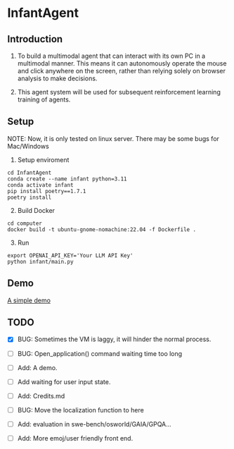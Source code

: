 # InfantAgent

## Introduction
1. To build a multimodal agent that can interact with its own PC in a multimodal manner. This means it can autonomously operate the mouse and click anywhere on the screen, rather than relying solely on browser analysis to make decisions.

2. This agent system will be used for subsequent reinforcement learning training of agents.


## Setup 

NOTE: Now, it is only tested on linux server. There may be some bugs for Mac/Windows

1. Setup enviroment
```
cd InfantAgent
conda create --name infant python=3.11
conda activate infant
pip install poetry==1.7.1
poetry install
```

2. Build Docker 
```
cd computer
docker build -t ubuntu-gnome-nomachine:22.04 -f Dockerfile .
```

3. Run
```
export OPENAI_API_KEY='Your LLM API Key'
python infant/main.py
```

## Demo

[A simple demo](https://github.com/user-attachments/assets/6c127ecb-b55e-44c6-b696-65d63a1c377c)

## TODO

- [x] BUG: Sometimes the VM is laggy, it will hinder the normal process.
- [ ] BUG: Open_application() command waiting time too long
- [ ] Add: A demo.
- [ ] Add waiting for user input state.
- [ ] Add: Credits.md
- [ ] BUG: Move the localization function to here
- [ ] Add: evaluation in swe-bench/osworld/GAIA/GPQA...
- [ ] Add: More emoj/user friendly front end.


